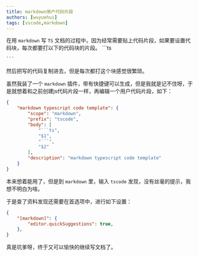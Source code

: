 ```yaml
---
title: markdown用户代码片段
authors: [wuyuehui]
tags: [vscode,markdown]
---
```



在用 `markdown` 写 `TS` 文档的过程中，因为经常需要贴上代码片段，如果要设置代码块，每次都要打以下的代码块的片段。
    ```ts

    ```
然后把写的代码复制进去，但是每次都打这个块感觉很繁琐。

虽然我装了一个 `markdown` 插件，带有快捷键可以生成，但是我就是记不住呀，于是就想着和之前创建js代码片段一样，再编辑一个用户代码片段，如下：

```json
{
    "markdown typescript code template": {
        "scope": "markdown",
        "prefix": "tscode",
        "body": [
            "```ts",
            "$1",
            "```",
            "$2"
        ],
        "description": "markdown typescript code template"
    }
}
```

本来想着能用了，但是到 `markdown` 里，输入 `tscode` 发现，没有丝毫的提示，我想不明白为啥。

于是查了资料发现还需要在首选项中，进行如下设置：

```json title='setting.json'
{
    "[markdown]": {
        "editor.quickSuggestions": true,
    },
}
```

真是坑爹呀，终于又可以愉快的继续写文档了。